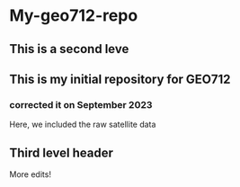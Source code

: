 # My-geo712-repo

## This is a second leve 
## This is my initial repository for GEO712

### corrected it on September 2023

Here, we included the raw satellite data

## Third level header

More edits!
